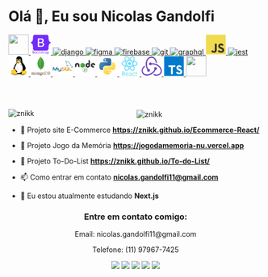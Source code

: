 
<h1 align="left">Olá 👋, Eu sou Nicolas Gandolfi</h1>
<p align="left"> <a href="https://getbootstrap.com" target="_blank" rel="noreferrer"> <img src="https://cdn.jsdelivr.net/gh/devicons/devicon/icons/electron/electron-original.svg" width="40" height="40"/> <img src="https://raw.githubusercontent.com/devicons/devicon/master/icons/bootstrap/bootstrap-plain-wordmark.svg" alt="bootstrap" width="40" height="40"/> </a> <a href="https://www.djangoproject.com/" target="_blank" rel="noreferrer"> <img src="https://cdn.worldvectorlogo.com/logos/django.svg" alt="django" width="40" height="40"/> </a> <a href="https://dotnet.microsoft.com/" target="_blank" rel="noreferrer"> </a> <a href="https://www.electronjs.org" target="_blank" rel="noreferrer"> </a> <a href="https://www.figma.com/" target="_blank" rel="noreferrer"> <img src="https://www.vectorlogo.zone/logos/figma/figma-icon.svg" alt="figma" width="40" height="40"/> </a> <a href="https://firebase.google.com/" target="_blank" rel="noreferrer"> <img src="https://www.vectorlogo.zone/logos/firebase/firebase-icon.svg" alt="firebase" width="40" height="40"/> </a> <a href="https://git-scm.com/" target="_blank" rel="noreferrer"> <img src="https://www.vectorlogo.zone/logos/git-scm/git-scm-icon.svg" alt="git" width="40" height="40"/> </a> <a href="https://graphql.org" target="_blank" rel="noreferrer"> <img src="https://www.vectorlogo.zone/logos/graphql/graphql-icon.svg" alt="graphql" width="40" height="40"/> </a> <a href="https://developer.mozilla.org/en-US/docs/Web/JavaScript" target="_blank" rel="noreferrer"> <img src="https://raw.githubusercontent.com/devicons/devicon/master/icons/javascript/javascript-original.svg" alt="javascript" width="40" height="40"/> </a> <a href="https://jestjs.io" target="_blank" rel="noreferrer"> <img src="https://www.vectorlogo.zone/logos/jestjsio/jestjsio-icon.svg" alt="jest" width="40" height="40"/> </a> <a href="https://www.linux.org/" target="_blank" rel="noreferrer"> <img src="https://raw.githubusercontent.com/devicons/devicon/master/icons/linux/linux-original.svg" alt="linux" width="40" height="40"/> </a> <a href="https://www.mongodb.com/" target="_blank" rel="noreferrer"> <img src="https://raw.githubusercontent.com/devicons/devicon/master/icons/mongodb/mongodb-original-wordmark.svg" alt="mongodb" width="40" height="40"/> </a> <a href="https://www.mysql.com/" target="_blank" rel="noreferrer"> <img src="https://raw.githubusercontent.com/devicons/devicon/master/icons/mysql/mysql-original-wordmark.svg" alt="mysql" width="40" height="40"/> </a> <a href="https://nodejs.org" target="_blank" rel="noreferrer"> <img src="https://raw.githubusercontent.com/devicons/devicon/master/icons/nodejs/nodejs-original-wordmark.svg" alt="nodejs" width="40" height="40"/> </a> <a href="https://www.python.org" target="_blank" rel="noreferrer"> <img src="https://raw.githubusercontent.com/devicons/devicon/master/icons/python/python-original.svg" alt="python" width="40" height="40"/> </a> <a href="https://reactjs.org/" target="_blank" rel="noreferrer"> <img src="https://raw.githubusercontent.com/devicons/devicon/master/icons/react/react-original-wordmark.svg" alt="react" width="40" height="40"/> </a> <a href="https://redux.js.org" target="_blank" rel="noreferrer"> <img src="https://raw.githubusercontent.com/devicons/devicon/master/icons/redux/redux-original.svg" alt="redux" width="40" height="40"/> </a> <a href="https://www.typescriptlang.org/" target="_blank" rel="noreferrer"> <img src="https://raw.githubusercontent.com/devicons/devicon/master/icons/typescript/typescript-original.svg" alt="typescript" width="40" height="40"/> </a> <a href="https://webpack.js.org" target="_blank" rel="noreferrer"> <img src="https://cdn.jsdelivr.net/gh/devicons/devicon/icons/webpack/webpack-original.svg" width="40" height="40"/> </a> </p>
<br></br>
<div align="center">
  <p><img align="left" src="https://github-readme-stats.vercel.app/api/top-langs?username=znikk&show_icons=true&locale=en&layout=compact&theme=tokyonight" alt="znikk" /></p>
  <p>&nbsp;<img align="center" src="https://github-readme-stats.vercel.app/api?username=znikk&show_icons=true&locale=en&theme=tokyonight" alt="znikk" /></p>
</div>

- 🔭 Projeto site E-Commerce **https://znikk.github.io/Ecommerce-React/**

- 👯 Projeto Jogo da Memória **https://jogodamemoria-nu.vercel.app**

- 🤝 Projeto To-Do-List **https://znikk.github.io/To-do-List/**

- 📫 Como entrar em contato **nicolas.gandolfi11@gmail.com**

- 🌱 Eu estou atualmente estudando **Next.js**
  
<h3 align="center">Entre em contato comigo:</h3>

<div align="center">
  <p>Email: <a>nicolas.gandolfi11@gmail.com</a></p>
  <p>Telefone: <a>(11) 97967-7425</a></p>
  <a href="https://www.youtube.com/channel/UCNApxbcgWHv-aS9n-WDhRLA" target="_blank"><img src="https://img.shields.io/badge/YouTube-FF0000?style=for-the-badge&logo=youtube&logoColor=white" target="_blank"></a>
  <a href="https://www.instagram.com/niickinn/" target="_blank"><img src="https://img.shields.io/badge/-Instagram-%23E4405F?style=for-the-badge&logo=instagram&logoColor=white" target="_blank"></a>
 	<a href="https://www.twitch.tv/z_nikk" target="_blank"><img src="https://img.shields.io/badge/Twitch-9146FF?style=for-the-badge&logo=twitch&logoColor=white" target="_blank"></a>
 <a href="https://discord.com/channels/Nikk#4239" target="_blank"><img src="https://img.shields.io/badge/Discord-7289DA?style=for-the-badge&logo=discord&logoColor=white" target="_blank"></a> 
  <a href = "https://mail.google.com/mail/u/2/#inbox"><img src="https://img.shields.io/badge/-Gmail-%23333?style=for-the-badge&logo=gmail&logoColor=white" target="_blank"></a>
</div>




